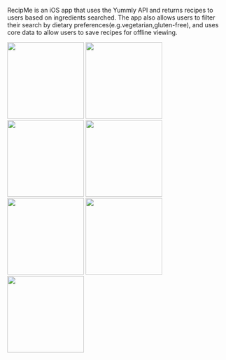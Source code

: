 RecipMe is an iOS app that uses the Yummly API and returns recipes to users based on ingredients searched. The app also allows users to filter their search by dietary preferences(e.g.vegetarian,gluten-free), and uses core data to allow users to save recipes for offline viewing.

<p align="left">
  <img src="https://raw.github.com/DanielGrosman/RecipeApp/master/Screenshots/Launch-Screen.jpg" width="175"/>
  <img src="https://raw.github.com/DanielGrosman/RecipeApp/master/Screenshots/Saved-Recipes-Empty.jpg" width="175"/>
  <img src="https://raw.github.com/DanielGrosman/RecipeApp/master/Screenshots/Search-Screen.jpg" width="175"/>
  <img src="https://raw.github.com/DanielGrosman/RecipeApp/master/Screenshots/Filter.jpg" width="175"/>
  <img src="https://raw.github.com/DanielGrosman/RecipeApp/master/Screenshots/Search-Recipes-Screen.jpg" width="175"/>
  <img src="https://raw.github.com/DanielGrosman/RecipeApp/master/Screenshots/Recipe-Details.jpg" width="175"/>
  <img src="https://raw.github.com/DanielGrosman/RecipeApp/master/Screenshots/Saved-Recipes-Full.jpg" width="175"/>
</p>
